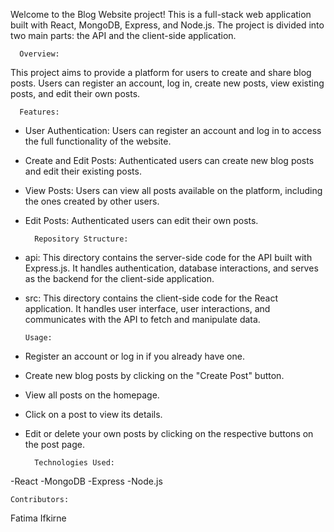Welcome to the Blog Website project! This is a full-stack web application built with React, MongoDB, Express, and Node.js. The project is divided into two main parts: the API and the client-side application.

      Overview:
This project aims to provide a platform for users to create and share blog posts. Users can register an account, log in, create new posts, view existing posts, and edit their own posts.

      Features:
- User Authentication: Users can register an account and log in to access the full functionality of the website.
- Create and Edit Posts: Authenticated users can create new blog posts and edit their existing posts.
- View Posts: Users can view all posts available on the platform, including the ones created by other users.
- Edit Posts: Authenticated users can edit their own posts.


        Repository Structure:
- api: This directory contains the server-side code for the API built with Express.js. It handles authentication, database interactions, and serves as the backend for the client-side application.
- src: This directory contains the client-side code for the React application. It handles user interface, user interactions, and communicates with the API to fetch and manipulate data.

      Usage:
- Register an account or log in if you already have one.
- Create new blog posts by clicking on the "Create Post" button.
- View all posts on the homepage.
- Click on a post to view its details.
- Edit or delete your own posts by clicking on the respective buttons on the post page.

        Technologies Used:
-React
-MongoDB
-Express
-Node.js

    Contributors:
Fatima Ifkirne

